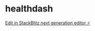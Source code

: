 # healthdash

[Edit in StackBlitz next generation editor ⚡️](https://stackblitz.com/~/github.com/ravindranantony/healthdash)